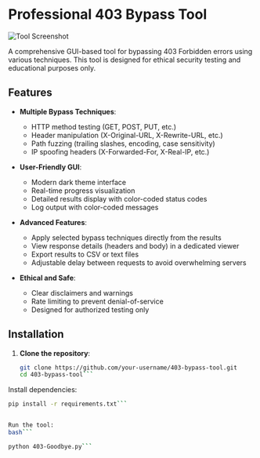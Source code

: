 # Professional 403 Bypass Tool

![Tool Screenshot](screenshot.png)

A comprehensive GUI-based tool for bypassing 403 Forbidden errors using various techniques. This tool is designed for ethical security testing and educational purposes only.

## Features

- **Multiple Bypass Techniques**:
  - HTTP method testing (GET, POST, PUT, etc.)
  - Header manipulation (X-Original-URL, X-Rewrite-URL, etc.)
  - Path fuzzing (trailing slashes, encoding, case sensitivity)
  - IP spoofing headers (X-Forwarded-For, X-Real-IP, etc.)
  
- **User-Friendly GUI**:
  - Modern dark theme interface
  - Real-time progress visualization
  - Detailed results display with color-coded status codes
  - Log output with color-coded messages
  
- **Advanced Features**:
  - Apply selected bypass techniques directly from the results
  - View response details (headers and body) in a dedicated viewer
  - Export results to CSV or text files
  - Adjustable delay between requests to avoid overwhelming servers
  
- **Ethical and Safe**:
  - Clear disclaimers and warnings
  - Rate limiting to prevent denial-of-service
  - Designed for authorized testing only

## Installation

1. **Clone the repository**:
   ```bash
   git clone https://github.com/your-username/403-bypass-tool.git
   cd 403-bypass-tool```
Install dependencies:

```bash
pip install -r requirements.txt```


Run the tool:
bash```

python 403-Goodbye.py```
